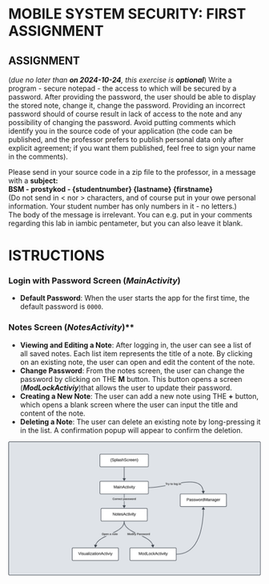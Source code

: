 # MOBILE SYSTEM SECURITY: FIRST ASSIGNMENT
## ASSIGNMENT
(*due no later than **on 2024-10-24**, this exercise is **optional***) 
Write a program - secure notepad - the access to which will be secured by a password. After providing the password, the user should be able to display the stored note, change it, change the password. Providing an incorrect password should of course result in lack of access to the note and any possibility of changing the password. Avoid putting comments which identify you in the source code of your application (the code can be published, and the professor prefers to publish personal data only after explicit agreement; if you want them published, feel free to sign your name in the comments). 

Please send in your source code in a zip file to the professor, in a message with a **subject:  
BSM - prostykod - {studentnumber} {lastname} {firstname}**  
(Do not send in < nor > characters, and of course put in your owe personal information. Your student number has only numbers in it - no letters.)  
The body of the message is irrelevant. You can e.g. put in your comments regarding this lab in iambic pentameter, but you can also leave it blank.

# ISTRUCTIONS
### Login with Password Screen (*MainActivity*)
- **Default Password**: When the user starts the app for the first time, the default password is `0000`.
### Notes Screen (*NotesActivity*)**
- **Viewing and Editing a Note**: After logging in, the user can see a list of all saved notes. Each list item represents the title of a note.  By clicking on an existing note, the user can open and edit the content of the note.
- **Change Password**: From the notes screen, the user can change the password by clicking on THE **M** button. This button opens a screen (***ModLockActiviy***)that allows the user to update their password.
- **Creating a New Note**: The user can add a new note using THE **+** button, which opens a blank screen where the user can input the title and content of the note.
- **Deleting a Note**: The user can delete an existing note by long-pressing it in the list. A confirmation popup will appear to confirm the deletion.
  
![Logo](ReadmeFiles/ClassScheme.png)
